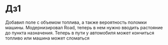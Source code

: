 # Дз1
Добавил поле с объемом топлива, а также вероятность поломки машины. Модернизировал Road, теперь в нем нужно вводить растояние до пункта назначения.
Теперь в пути у автомобиля может кончиться топливо или машина может сломаться
